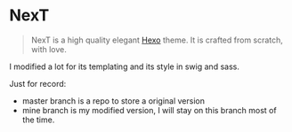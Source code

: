 # NexT

> NexT is a high quality elegant [Hexo](http://hexo.io) theme. It is crafted from scratch, with love.

I modified a lot for its templating and its style in swig and sass.

Just for record:
* master branch is a repo to store a original version
* mine branch is my modified version, I will stay on this branch most of the time.